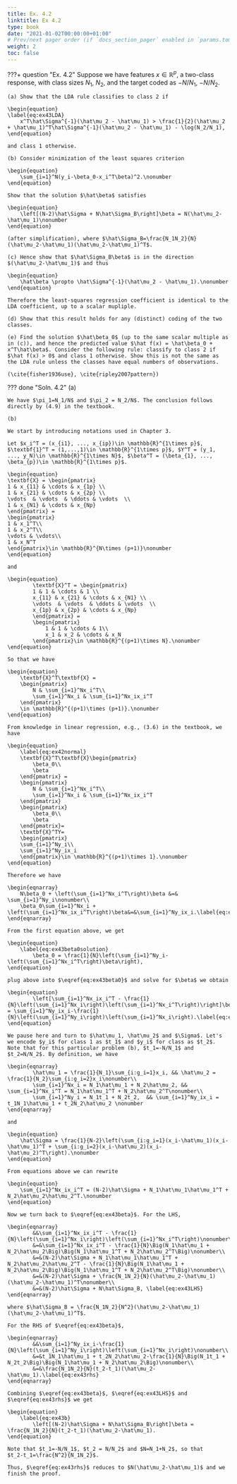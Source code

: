 ```yaml
---
title: Ex. 4.2
linktitle: Ex 4.2
type: book
date: "2021-01-02T00:00:00+01:00"
# Prev/next pager order (if `docs_section_pager` enabled in `params.toml`)
weight: 2
toc: false
---
```


???+ question "Ex. 4.2"
	Suppose we have features $x\in \mathbb{R}^p$, a two-class response, with class sizes $N_1$, $N_2$, and the target coded as $-N/N_1$, $-N/N_2$.
	 
	(a) Show that the LDA rule classifies to class 2 if
	 
	\begin{equation}
	\label{eq:ex43LDA}
		x^T\hat\Sigma^{-1}(\hat\mu_2 - \hat\mu_1) > \frac{1}{2}(\hat\mu_2 + \hat\mu_1)^T\hat\Sigma^{-1}(\hat\mu_2 - \hat\mu_1) - \log(N_2/N_1),
	\end{equation}

	and class 1 otherwise.
	     
	(b) Consider minimization of the least squares criterion
	
	\begin{equation}
		\sum_{i=1}^N(y_i-\beta_0-x_i^T\beta)^2.\nonumber
	\end{equation}
	
	Show that the solution $\hat\beta$ satisfies
	
	\begin{equation}
		\left[(N-2)\hat\Sigma + N\hat\Sigma_B\right]\beta = N(\hat\mu_2-\hat\mu_1)\nonumber
	\end{equation}

	(after simplification), where $\hat\Sigma_B=\frac{N_1N_2}{N}(\hat\mu_2-\hat\mu_1)(\hat\mu_2-\hat\mu_1)^T$.
	
	(c) Hence show that $\hat\Sigma_B\beta$ is in the direction $(\hat\mu_2-\hat\mu_1)$ and thus 
	 
	\begin{equation}
	    \hat\beta \propto \hat\Sigma^{-1}(\hat\mu_2 - \hat\mu_1).\nonumber
	\end{equation} 

	Therefore the least-squares regression coefficient is identical to the LDA coefficient, up to a scalar mupliple.
	    
	(d) Show that this result holds for any (distinct) coding of the two classes.
	 
	(e) Find the solution $\hat\beta_0$ (up to the same scalar multiple as in (c)), and hence the predicted value $\hat f(x) = \hat\beta_0 + x^T\hat\beta$. Consider the following rule: classify to class 2 if $\hat f(x) > 0$ and class 1 otherwise. Show this is not the same as the LDA rule unless the classes have equal numbers of observations.
	 
	(\cite{fisher1936use}, \cite{ripley2007pattern}) 

??? done "Soln. 4.2"
	(a)

	We have $\pi_1=N_1/N$ and $\pi_2 = N_2/N$. The conclusion follows directly by (4.9) in the textbook.

	(b)

	We start by introducing notations used in Chapter 3.

	Let $x_i^T = (x_{i1}, ..., x_{ip})\in \mathbb{R}^{1\times p}$, $\textbf{1}^T = (1,...,1)\in \mathbb{R}^{1\times p}$, $Y^T = (y_1, ..., y_N)\in \mathbb{R}^{1\times N}$, $\beta^T = (\beta_{1}, ..., \beta_{p})\in \mathbb{R}^{1\times p}$. 
		
	\begin{equation}
	\textbf{X} = \begin{pmatrix}
	1 & x_{11} & \cdots & x_{1p} \\
	1 & x_{21} & \cdots & x_{2p} \\
	\vdots  & \vdots  & \ddots & \vdots  \\
	1 & x_{N1} & \cdots & x_{Np} 
	\end{pmatrix} = 
	\begin{pmatrix}
	1 & x_1^T\\
	1 & x_2^T\\
	\vdots & \vdots\\
	1 & x_N^T
	\end{pmatrix}\in \mathbb{R}^{N\times (p+1)}\nonumber
	\end{equation}

	and 

	\begin{equation}
			\textbf{X}^T = \begin{pmatrix}
			1 & 1 & \cdots & 1 \\
			x_{11} & x_{21} & \cdots & x_{N1} \\
			\vdots  & \vdots  & \ddots & \vdots  \\
			x_{1p} & x_{2p} & \cdots & x_{Np} 
			\end{pmatrix} = 
			\begin{pmatrix}
				1 & 1 & \cdots & 1\\
				x_1 & x_2 & \cdots & x_N
			\end{pmatrix}\in \mathbb{R}^{(p+1)\times N}.\nonumber
	\end{equation}

	So that we have

	\begin{equation}
		\textbf{X}^T\textbf{X} = 
		\begin{pmatrix}
			N & \sum_{i=1}^Nx_i^T\\
			\sum_{i=1}^Nx_i & \sum_{i=1}^Nx_ix_i^T
		\end{pmatrix}
		\in \mathbb{R}^{(p+1)\times (p+1)}.\nonumber
	\end{equation}

	From knowledge in linear regression, e.g., (3.6) in the textbook, we have 

	\begin{equation}
		\label{eq:ex42normal}
		\textbf{X}^T\textbf{X}\begin{pmatrix}
			\beta_0\\
			\beta
		\end{pmatrix} = 
		\begin{pmatrix}
			N & \sum_{i=1}^Nx_i^T\\
			\sum_{i=1}^Nx_i & \sum_{i=1}^Nx_ix_i^T
		\end{pmatrix} 
		\begin{pmatrix}
			\beta_0\\
			\beta
		\end{pmatrix}=
		\textbf{X}^TY=
		\begin{pmatrix}
		\sum_{i=1}^Ny_i\\
		\sum_{i=1}^Ny_ix_i	
		\end{pmatrix}\in \mathbb{R}^{(p+1)\times 1}.\nonumber
	\end{equation}

	Therefore we have

	\begin{eqnarray}
		N\beta_0 + \left(\sum_{i=1}^Nx_i^T\right)\beta &=& \sum_{i=1}^Ny_i\nonumber\\
		\beta_0\sum_{i=1}^Nx_i + \left(\sum_{i=1}^Nx_ix_i^T\right)\beta&=&\sum_{i=1}^Ny_ix_i.\label{eq:ex43beta0}
	\end{eqnarray}

	From the first equation above, we get

	\begin{equation}
		\label{eq:ex43beta0solution}
			\beta_0 = \frac{1}{N}\left(\sum_{i=1}^Ny_i-\left(\sum_{i=1}^Nx_i^T\right)\beta\right),
	\end{equation}

	plug above into $\eqref{eq:ex43beta0}$ and solve for $\beta$ we obtain

	\begin{equation}
			\left[\sum_{i=1}^Nx_ix_i^T - \frac{1}{N}\left(\sum_{i=1}^Nx_i\right)\left(\sum_{i=1}^Nx_i^T\right)\right]\beta = \sum_{i=1}^Ny_ix_i-\frac{1}{N}\left(\sum_{i=1}^Ny_i\right)\left(\sum_{i=1}^Nx_i\right).\label{eq:ex43beta}
	\end{equation}

	We pause here and turn to $\hat\mu_1, \hat\mu_2$ and $\Sigma$. Let's we encode $y_i$ for class 1 as $t_1$ and $y_i$ for class as $t_2$. Note that for this particular problem (b), $t_1=-N/N_1$ and $t_2=N/N_2$. By definition, we have

	\begin{eqnarray}
			\hat\mu_1 = \frac{1}{N_1}\sum_{i:g_i=1}x_i, && \hat\mu_2 = \frac{1}{N_2}\sum_{i:g_i=2}x_i\nonumber\\
			\sum_{i=1}^Nx_i = N_1\hat\mu_1 + N_2\hat\mu_2, && \sum_{i=1}^Nx_i^T = N_1\hat\mu_1^T + N_2\hat\mu_2^T\nonumber\\
			\sum_{i=1}^Ny_i = N_1t_1 + N_2t_2, 	&& \sum_{i=1}^Ny_ix_i = t_1N_1\hat\mu_1 + t_2N_2\hat\mu_2 \nonumber
	\end{eqnarray}

	and

	\begin{equation}
		\hat\Sigma = \frac{1}{N-2}\left(\sum_{i:g_i=1}(x_i-\hat\mu_1)(x_i-\hat\mu_1)^T + \sum_{i:g_i=2}(x_i-\hat\mu_2)(x_i-\hat\mu_2)^T\right).\nonumber
	\end{equation}

	From equations above we can rewrite

	\begin{equation}
		\sum_{i=1}^Nx_ix_i^T = (N-2)\hat\Sigma + N_1\hat\mu_1\hat\mu_1^T + N_2\hat\mu_2\hat\mu_2^T.\nonumber
	\end{equation}

	Now we turn back to $\eqref{eq:ex43beta}$. For the LHS, 

	\begin{eqnarray}
			&&\sum_{i=1}^Nx_ix_i^T - \frac{1}{N}\left(\sum_{i=1}^Nx_i\right)\left(\sum_{i=1}^Nx_i^T\right)\nonumber\\
			&=&\sum_{i=1}^Nx_ix_i^T - \frac{1}{N}\Big(N_1\hat\mu_1 + N_2\hat\mu_2\Big)\Big(N_1\hat\mu_1^T + N_2\hat\mu_2^T\Big)\nonumber\\
			&=&(N-2)\hat\Sigma + N_1\hat\mu_1\hat\mu_1^T + N_2\hat\mu_2\hat\mu_2^T - \frac{1}{N}\Big(N_1\hat\mu_1 + N_2\hat\mu_2\Big)\Big(N_1\hat\mu_1^T + N_2\hat\mu_2^T\Big)\nonumber\\
			&=&(N-2)\hat\Sigma + \frac{N_1N_2}{N}(\hat\mu_2-\hat\mu_1)(\hat\mu_2-\hat\mu_1)^T\nonumber\\
			&=&(N-2)\hat\Sigma + N\hat\Sigma_B, \label{eq:ex43LHS}
	\end{eqnarray}

	where $\hat\Sigma_B = \frac{N_1N_2}{N^2}(\hat\mu_2-\hat\mu_1)(\hat\mu_2-\hat\mu_1)^T$.

	For the RHS of $\eqref{eq:ex43beta}$,

	\begin{eqnarray}
			&&\sum_{i=1}^Ny_ix_i-\frac{1}{N}\left(\sum_{i=1}^Ny_i\right)\left(\sum_{i=1}^Nx_i\right)\nonumber\\
			&=&t_1N_1\hat\mu_1 + t_2N_2\hat\mu_2-\frac{1}{N}\Big(N_1t_1 + N_2t_2\Big)\Big(N_1\hat\mu_1 + N_2\hat\mu_2\Big)\nonumber\\
			&=&\frac{N_1N_2}{N}(t_2-t_1)(\hat\mu_2-\hat\mu_1).\label{eq:ex43rhs}
	\end{eqnarray}

	Combining $\eqref{eq:ex43beta}$, $\eqref{eq:ex43LHS}$ and $\eqref{eq:ex43rhs}$ we get

	\begin{equation}
		\label{eq:ex43b}
			\left[(N-2)\hat\Sigma + N\hat\Sigma_B\right]\beta = \frac{N_1N_2}{N}(t_2-t_1)(\hat\mu_2-\hat\mu_1).
	\end{equation}

	Note that $t_1=-N/N_1$, $t_2 = N/N_2$ and $N=N_1+N_2$, so that 
	$t_2-t_1=\frac{N^2}{N_1N_2}$.

	Thus, $\eqref{eq:ex43rhs}$ reduces to $N(\hat\mu_2-\hat\mu_1)$ and we finish the proof.